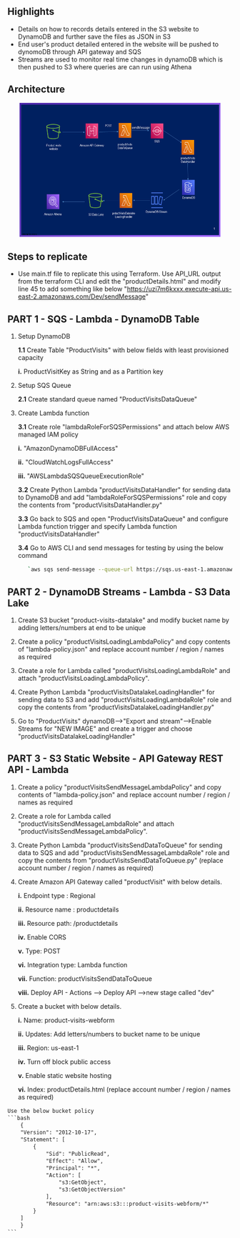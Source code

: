 ## Highlights

* Details on how to records details entered in the S3 website to DynamoDB and further save the files as JSON in S3 
* End user's product detailed entered in the website will be pushed to dynomoDB through API gateway and SQS
* Streams are used to monitor real time changes in dynamoDB which is then pushed to S3 where queries are can run using Athena

## Architecture
<p align="center">
  <img src="Slide.PNG" width="450" height="300" title="Architecture"> 
</p>

## Steps to replicate
* Use main.tf file to replicate this using Terraform.
  Use API_URL output from the terraform CLI and edit the "productDetails.html" and modify line 45 to add something like below
  "https://uzi7m6kxxx.execute-api.us-east-2.amazonaws.com/Dev/sendMessage"

## PART 1 - SQS - Lambda - DynamoDB Table ##
  
  1. Setup DynamoDB
  
     **1.1** Create Table "ProductVisits" with below fields with least provisioned capacity
     
	    **i.** ProductVisitKey as String and as a Partition key

  2. Setup SQS Queue
  
     **2.1** Create standard queue named "ProductVisitsDataQueue"      
				
		
  3. Create Lambda function
		
	 **3.1** Create role "lambdaRoleForSQSPermissions" and attach below AWS managed IAM policy
	 
		**i.**   "AmazonDynamoDBFullAccess"
		
		**ii.**  "CloudWatchLogsFullAccess"
		
		**iii.** "AWSLambdaSQSQueueExecutionRole"
		
     **3.2** Create Python Lambda "productVisitsDataHandler" for sending data to DynamoDB and add "lambdaRoleForSQSPermissions" role and copy the contents from "productVisitsDataHandler.py"
      
     **3.3** Go back to SQS and open "ProductVisitsDataQueue" and configure Lambda function trigger and specify Lambda function "productVisitsDataHandler"
	 
	 **3.4** Go to AWS CLI and send messages for testing by using the below command
	 ```bash
		`aws sqs send-message --queue-url https://sqs.us-east-1.amazonaws.com/9XXXXXXXXXX4/ProductVisitsDataQueue --message-body file://message-body-1.json`
	 ```
	 
## PART 2 - DynamoDB Streams - Lambda - S3 Data Lake ##

  1. Create S3 bucket "product-visits-datalake" and modify bucket name by adding letters/numbers at end to be unique
  
  2. Create a policy "productVisitsLoadingLambdaPolicy" and copy contents of "lambda-policy.json" and replace account number / region / names as required
  
  3. Create a role for Lambda called "productVisitsLoadingLambdaRole" and attach "productVisitsLoadingLambdaPolicy".
  
  4. Create Python Lambda "productVisitsDatalakeLoadingHandler" for sending data to S3 and add "productVisitsLoadingLambdaRole" role and copy the contents from "productVisitsDatalakeLoadingHandler.py"
    
  5. Go to "ProductVisits" dynamoDB-->"Export and stream"-->Enable Streams for "NEW IMAGE" and create a trigger and choose "productVisitsDatalakeLoadingHandler"
  
  
## PART 3 - S3 Static Website - API Gateway REST API - Lambda ##
  
  1. Create a policy "productVisitsSendMessageLambdaPolicy" and copy contents of "lambda-policy.json" and replace account number / region / names as required
  
  2. Create a role for Lambda called "productVisitsSendMessageLambdaRole" and attach "productVisitsSendMessageLambdaPolicy".
  
  3. Create Python Lambda "productVisitsSendDataToQueue" for sending data to SQS and add "productVisitsSendMessageLambdaRole" role and copy the contents from "productVisitsSendDataToQueue.py" (replace account number / region / names as required)
  
  4. Create Amazon API Gateway called "productVisit" with below details.
  
		**i.** Endpoint type : Regional
	
		**ii.** Resource name : productdetails
	
		**iii.** Resource path: /productdetails
	
		**iv.** Enable CORS
	
		**v.** Type: POST
	
		**vi.** Integration type: Lambda function
	
		**vii.** Function: productVisitsSendDataToQueue
	
		**viii.** Deploy API - Actions --> Deploy API -->new stage called "dev"
 
  5. Create a bucket with below details.
	
		**i.** Name: product-visits-webform
	
		**ii.** Updates: Add letters/numbers to bucket name to be unique
	
		**iii.** Region: us-east-1
	
		**iv.** Turn off block public access
	
		**v.** Enable static website hosting
	
		**vi.** Index: productDetails.html (replace account number / region / names as required)
	
	Use the below bucket policy
	```bash
		{
		"Version": "2012-10-17",
		"Statement": [
			{
				"Sid": "PublicRead",
				"Effect": "Allow",
				"Principal": "*",
				"Action": [
					"s3:GetObject",
					"s3:GetObjectVersion"
				],
				"Resource": "arn:aws:s3:::product-visits-webform/*"
			}
		]
		}
	```